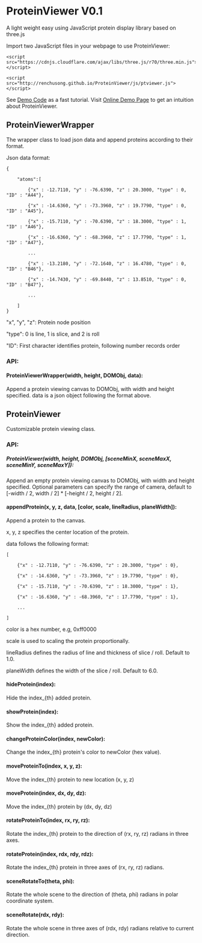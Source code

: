 # ProteinViewer V0.1

A light weight easy using JavaScript protein display library based on three.js 

Import two JavaScript files in your webpage to use ProteinViewer:
	
	<script src="https://cdnjs.cloudflare.com/ajax/libs/three.js/r70/three.min.js"></script>
	
	<script src="http://renchusong.github.io/ProteinViewer/js/ptviewer.js"></script>

See [Demo Code](https://github.com/RenchuSong/ProteinViewer/blob/master/demo.html) as a fast tutorial.
Visit [Online Demo Page](https://renchusong.github.io/ProteinViewer/demo.html) to get an intuition about ProteinViewer.

## ProteinViewerWrapper

The wrapper class to load json data and append proteins according to their format.

Json data format:

	{
	
		"atoms":[
	
			{"x" : -12.7110, "y" : -76.6390, "z" : 20.3000, "type" : 0, "ID" : "A44"},
	
			{"x" : -14.6360, "y" : -73.3960, "z" : 19.7790, "type" : 0, "ID" : "A45"},
	
			{"x" : -15.7110, "y" : -70.6390, "z" : 18.3000, "type" : 1, "ID" : "A46"},
	
			{"x" : -16.6360, "y" : -68.3960, "z" : 17.7790, "type" : 1, "ID" : "A47"},
	
			...
	
			{"x" : -13.2180, "y" : -72.1640, "z" : 16.4780, "type" : 0, "ID" : "B46"},
	
			{"x" : -14.7430, "y" : -69.8440, "z" : 13.8510, "type" : 0, "ID" : "B47"},
	
			...
	
		]
	}

"x", "y", "z": Protein node position

"type": 0 is line, 1 is slice, and 2 is roll

"ID": First character identifies protein, following number records order

### API:

#### ProteinViewerWrapper(width, height, DOMObj, data):

Append a protein viewing canvas to DOMObj, with width and height specified. data is a json object following the format above.


## ProteinViewer

Customizable protein viewing class.

### API:

##### ProteinViewer(width, height, DOMObj, [sceneMinX, sceneMaxX, sceneMinY, sceneMaxY]):

Append an empty protein viewing canvas to DOMObj, with width and height specified. Optional parameters can specify the range of camera, default to [-width / 2, width / 2] * [-height / 2, height / 2].

#### appendProtein(x, y, z, data, [color, scale, lineRadius, planeWidth]):

Append a protein to the canvas. 

x, y, z specifies the center location of the protein.

data follows the following format:

	[
	
		{"x" : -12.7110, "y" : -76.6390, "z" : 20.3000, "type" : 0},
	
		{"x" : -14.6360, "y" : -73.3960, "z" : 19.7790, "type" : 0},
	
		{"x" : -15.7110, "y" : -70.6390, "z" : 18.3000, "type" : 1},
	
		{"x" : -16.6360, "y" : -68.3960, "z" : 17.7790, "type" : 1},
	
		...
	
	]

color is a hex number, e.g, 0xff0000

scale is used to scaling the protein proportionally.

lineRadius defines the radius of line and thickness of slice / roll. Default to 1.0.

planeWidth defines the width of the slice / roll. Default to 6.0.

#### hideProtein(index):

Hide the index_{th} added protein.

#### showProtein(index):

Show the index_{th} added protein.

#### changeProteinColor(index, newColor):

Change the index_{th} protein's color to newColor (hex value).

#### moveProteinTo(index, x, y, z):

Move the index_{th} protein to new location (x, y, z)

#### moveProtein(index, dx, dy, dz):

Move the index_{th} protein by (dx, dy, dz)

#### rotateProteinTo(index, rx, ry, rz):

Rotate the index_{th} protein to the direction of (rx, ry, rz) radians in three axes.

#### rotateProtein(index, rdx, rdy, rdz):

Rotate the index_{th} protein in three axes of (rx, ry, rz) radians.

#### sceneRotateTo(theta, phi):

Rotate the whole scene to the direction of (theta, phi) radians in polar coordinate system.

#### sceneRotate(rdx, rdy):

Rotate the whole scene in three axes of (rdx, rdy) radians relative to current direction.
